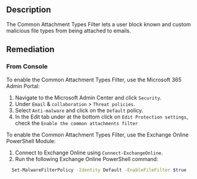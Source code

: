 ## Description

The Common Attachment Types Filter lets a user block known and custom malicious file types from being attached to emails.

## Remediation

### From Console

To enable the Common Attachment Types Filter, use the Microsoft 365 Admin Portal:

1. Navigate to the Microsoft Admin Center and click `Security`.
2. Under `Email` & `collaboration` > `Threat policies`.
3. Select `Anti-malware` and click on the `Default` policy.
4. In the Edit tab under at the bottom click on `Edit Protection settings`, check the `Enable the common attachments filter`

To enable the Common Attachment Types Filter, use the Exchange Online PowerShell Module:

1. Connect to Exchange Online using `Connect-ExchangeOnline`.
2. Run the following Exchange Online PowerShell command:

```bash
  Set-MalwareFilterPolicy -Identity Default -EnableFileFilter $true
```

